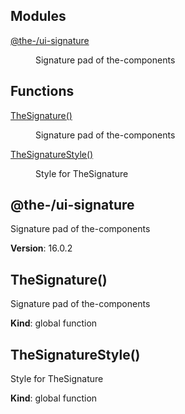 <!--- Code generated by @the-/script-doc. DO NOT EDIT. -->

## Modules

<dl>
<dt><a href="#module_@the-/ui-signature">@the-/ui-signature</a></dt>
<dd><p>Signature pad of the-components</p>
</dd>
</dl>

## Functions

<dl>
<dt><a href="#TheSignature">TheSignature()</a></dt>
<dd><p>Signature pad of the-components</p>
</dd>
<dt><a href="#TheSignatureStyle">TheSignatureStyle()</a></dt>
<dd><p>Style for TheSignature</p>
</dd>
</dl>

<a name="module_@the-/ui-signature"></a>

## @the-/ui-signature
Signature pad of the-components

**Version**: 16.0.2  
<a name="TheSignature"></a>

## TheSignature()
Signature pad of the-components

**Kind**: global function  
<a name="TheSignatureStyle"></a>

## TheSignatureStyle()
Style for TheSignature

**Kind**: global function  
